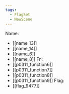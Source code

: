 ```yaml
---
tags:
  - FlagSet
  - NewScene
---
```

Name:
- [[name_13]]
- [[name_14]]
- [[name_6]]
- [[name_8]]
Fn:
- [[p0311_function6]]
- [[p0311_function7]]
- [[p0311_function8]]
- [[p0311_function9]]
Flag:
- [[flag_9477]]
